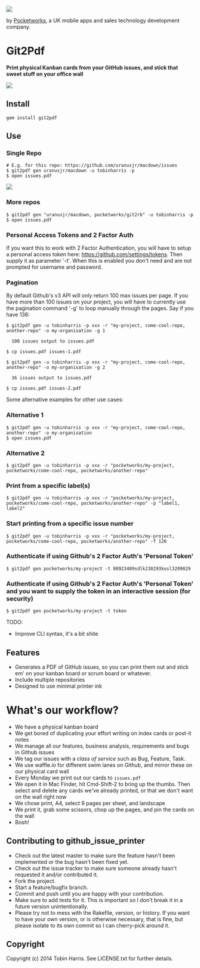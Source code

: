 ![](http://www.pocketworks.co.uk/images/git2pdf/logo.png)

by [Pocketworks](http://pocketworks.co.uk), a UK mobile apps and sales technology development company.

# Git2Pdf

**Print physical Kanban cards from your GitHub issues, and stick that sweet stuff on your office wall**

![](http://pocketworks.co.uk/images/git2pdf/git2pdf-on-wall.jpg)

## Install

    gem install git2pdf

## Use

### Single Repo

    # E.g. for this repo: https://github.com/uranusjr/macdown/issues
    $ git2pdf gen uranusjr/macdown -u tobinharris -p
    $ open issues.pdf

![](https://agilesurface-production.s3.amazonaws.com/images/3a0a74ed696fe6fddb3a9b7a9d84d03f)

### More repos

    $ git2pdf gen "uranusjr/macdown, pocketworks/git2rb" -u tobinharris -p
    $ open issues.pdf

### Personal Access Tokens and 2 Factor Auth

If you want this to work with 2 Factor Authentication, you will have to setup a personal access token here: https://github.com/settings/tokens. Then supply it as parameter '-t'. When this is enabled you don't need and are not prompted for username and password.

### Pagination

By default Github's v3 API will only return 100 max issues per page. If you have more than 100 issues on your project, you will have to currently use the pagination command '-g' to loop manually through the pages. Say if you have 136:

    $ git2pdf gen -u tobinharris -p xxx -r "my-project, come-cool-repo, another-repo" -o my-organisation -g 1
    
      100 issues output to issues.pdf
    
    $ cp issues.pdf issues-1.pdf
    
    $ git2pdf gen -u tobinharris -p xxx -r "my-project, come-cool-repo, another-repo" -o my-organisation -g 2

      36 issues output to issues.pdf

    $ cp issues.pdf issues-2.pdf

Some alternative examples for other use cases:

### Alternative 1

    $ git2pdf gen -u tobinharris -p xxx -r "my-project, come-cool-repo, another-repo" -o my-organisation
    $ open issues.pdf

### Alternative 2

    $ git2pdf gen -u tobinharris -p xxx -r "pocketworks/my-project, pocketworks/come-cool-repo, pocketworks/another-repo"

### Print from a specific label(s)

    $ git2pdf gen -u tobinharris -p xxx -r "pocketworks/my-project, pocketworks/come-cool-repo, pocketworks/another-repo" -p "label1, label2"

### Start printing from a specific issue number

    $ git2pdf gen -u tobinharris -p xxx -r "pocketworks/my-project, pocketworks/come-cool-repo, pocketworks/another-repo" -f 120

### Authenticate if using Github's 2 Factor Auth's 'Personal Token'

    $ git2pdf gen pocketworks/my-project -t 08923409sdlk230293kosl3209029

### Authenticate if using Github's 2 Factor Auth's 'Personal Token' and you want to supply the token in an interactive session (for security)

    $ git2pdf gen pocketworks/my-project -t token

TODO:

* Improve CLI syntax, it's a bit shite

## Features

* Generates a PDF of GitHub issues, so you can print them out and stick em' on your kanban board or scrum board or whatever.
* Include multiple repositories
* Designed to use minimal printer ink

# What's our workflow?

* We have a physical kanban board
* We get bored of duplicating your effort writing on index cards or post-it notes
* We manage all our features, business analysis, requirements and bugs in Github issues
* We tag our issues with a _class of service_ such as Bug, Feature, Task.
* We use waffle.io for different swim lanes on Github, and mirror these on our physical card wall
* Every Monday we print out our cards to `issues.pdf`
* We open it in Mac Finder, hit Cmd-Shift-2 to bring up the thumbs. Then select and delete any cards we've already printed, or that we don't want on the wall right now
* We chose print, A4, select 9 pages per sheet, and landscape
* We print it, grab some scissors, chop up the pages, and pin the cards on the wall
* Bosh!

## Contributing to github_issue_printer

* Check out the latest master to make sure the feature hasn't been implemented or the bug hasn't been fixed yet.
* Check out the issue tracker to make sure someone already hasn't requested it and/or contributed it.
* Fork the project.
* Start a feature/bugfix branch.
* Commit and push until you are happy with your contribution.
* Make sure to add tests for it. This is important so I don't break it in a future version unintentionally.
* Please try not to mess with the Rakefile, version, or history. If you want to have your own version, or is otherwise necessary, that is fine, but please isolate to its own commit so I can cherry-pick around it.

## Copyright

Copyright (c) 2014 Tobin Harris. See LICENSE.txt for
further details.

